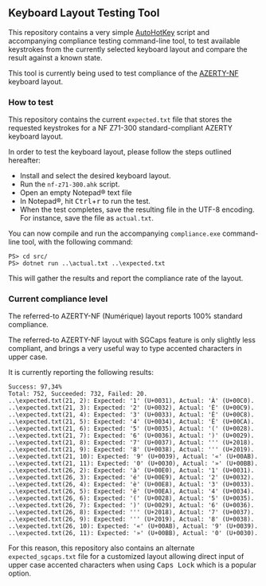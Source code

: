 ## Keyboard Layout Testing Tool

This repository contains a very simple [AutoHotKey](https://www.autohotkey.com/) script and accompanying compliance testing command-line tool, to test available keystrokes from the currently selected keyboard layout and compare the result against a known state.

This tool is currently being used to test compliance of the [AZERTY-NF](https://springcomp.github.io/optimized-azerty-win/) keyboard layout.

### How to test

This repository contains the current `expected.txt` file that stores the requested keystrokes for a NF Z71-300 standard-compliant AZERTY keyboard layout.

In order to test the keyboard layout, please follow the steps outlined hereafter:

- Install and select the desired keyboard layout.
- Run the `nf-z71-300.ahk` script.
- Open an empty Notepad® text file
- In Notepad®, hit <kbd>Ctrl</kbd>+<kbd>r</kbd> to run the test.
- When the test completes, save the resulting file in the UTF-8 encoding. For instance, save the file as `actual.txt`.

You can now compile and run the accompanying `compliance.exe` command-line tool, with the following command:

    PS> cd src/
    PS> dotnet run ..\actual.txt ..\expected.txt

This will gather the results and report the compliance rate of the layout.

<a name="compliance"></a>
### Current compliance level

The referred-to AZERTY-NF (Numérique) layout reports 100% standard compliance.

The referred-to AZERTY-NF layout with SGCaps feature is only slightly less compliant, and brings a very useful way to type accented characters in upper case.

It is currently reporting the following results:

    Success: 97,34%
    Total: 752, Succeeded: 732, Failed: 20.
    ..\expected.txt(21, 2): Expected: '1' (U+0031), Actual: 'À' (U+00C0).
    ..\expected.txt(21, 3): Expected: '2' (U+0032), Actual: 'É' (U+00C9).
    ..\expected.txt(21, 4): Expected: '3' (U+0033), Actual: 'È' (U+00C8).
    ..\expected.txt(21, 5): Expected: '4' (U+0034), Actual: 'Ê' (U+00CA).
    ..\expected.txt(21, 6): Expected: '5' (U+0035), Actual: '(' (U+0028).
    ..\expected.txt(21, 7): Expected: '6' (U+0036), Actual: ')' (U+0029).
    ..\expected.txt(21, 8): Expected: '7' (U+0037), Actual: ''' (U+2018).
    ..\expected.txt(21, 9): Expected: '8' (U+0038), Actual: ''' (U+2019).
    ..\expected.txt(21, 10): Expected: '9' (U+0039), Actual: '«' (U+00AB).
    ..\expected.txt(21, 11): Expected: '0' (U+0030), Actual: '»' (U+00BB).
    ..\expected.txt(26, 2): Expected: 'à' (U+00E0), Actual: '1' (U+0031).
    ..\expected.txt(26, 3): Expected: 'é' (U+00E9), Actual: '2' (U+0032).
    ..\expected.txt(26, 4): Expected: 'è' (U+00E8), Actual: '3' (U+0033).
    ..\expected.txt(26, 5): Expected: 'ê' (U+00EA), Actual: '4' (U+0034).
    ..\expected.txt(26, 6): Expected: '(' (U+0028), Actual: '5' (U+0035).
    ..\expected.txt(26, 7): Expected: ')' (U+0029), Actual: '6' (U+0036).
    ..\expected.txt(26, 8): Expected: ''' (U+2018), Actual: '7' (U+0037).
    ..\expected.txt(26, 9): Expected: ''' (U+2019), Actual: '8' (U+0038).
    ..\expected.txt(26, 10): Expected: '«' (U+00AB), Actual: '9' (U+0039).
    ..\expected.txt(26, 11): Expected: '»' (U+00BB), Actual: '0' (U+0030).

For this reason, this repository also contains an alternate `expected_sgcaps.txt` file for a customized layout allowing direct input of upper case accented characters when using <kbd>Caps Lock</kbd> which is a popular option.
